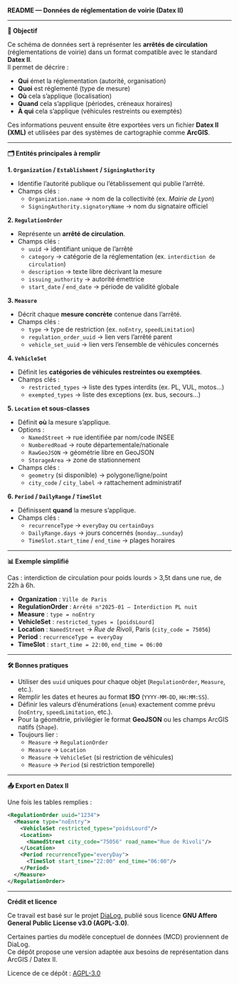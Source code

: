 **README — Données de réglementation de voirie (Datex II)**

---

**🎯 Objectif**  

Ce schéma de données sert à représenter les **arrêtés de circulation** (réglementations de voirie) dans un format compatible avec le standard **Datex II**.  
Il permet de décrire :  
- **Qui** émet la réglementation (autorité, organisation)  
- **Quoi** est réglementé (type de mesure)  
- **Où** cela s’applique (localisation)  
- **Quand** cela s’applique (périodes, créneaux horaires)  
- **À qui** cela s’applique (véhicules restreints ou exemptés)  

Ces informations peuvent ensuite être exportées vers un fichier **Datex II (XML)** et utilisées par des systèmes de cartographie comme **ArcGIS**.

---

**🗂️ Entités principales à remplir**

**1. `Organization` / `Establishment` / `SigningAuthority`**  
- Identifie l’autorité publique ou l’établissement qui publie l’arrêté.  
- Champs clés :  
  - `Organization.name` → nom de la collectivité (ex. *Mairie de Lyon*)  
  - `SigningAuthority.signatoryName` → nom du signataire officiel  

**2. `RegulationOrder`**  
- Représente un **arrêté de circulation**.  
- Champs clés :  
  - `uuid` → identifiant unique de l’arrêté  
  - `category` → catégorie de la réglementation (ex. `interdiction de circulation`)  
  - `description` → texte libre décrivant la mesure  
  - `issuing_authority` → autorité émettrice  
  - `start_date` / `end_date` → période de validité globale  

**3. `Measure`**  
- Décrit chaque **mesure concrète** contenue dans l’arrêté.  
- Champs clés :  
  - `type` → type de restriction (ex. `noEntry`, `speedLimitation`)  
  - `regulation_order_uuid` → lien vers l’arrêté parent  
  - `vehicle_set_uuid` → lien vers l’ensemble de véhicules concernés  

**4. `VehicleSet`**  
- Définit les **catégories de véhicules restreintes ou exemptées**.  
- Champs clés :  
  - `restricted_types` → liste des types interdits (ex. PL, VUL, motos…)  
  - `exempted_types` → liste des exceptions (ex. bus, secours…)  

**5. `Location` et sous-classes**  
- Définit **où** la mesure s’applique.  
- Options :  
  - `NamedStreet` → rue identifiée par nom/code INSEE  
  - `NumberedRoad` → route départementale/nationale  
  - `RawGeoJSON` → géométrie libre en GeoJSON  
  - `StorageArea` → zone de stationnement  
- Champs clés :  
  - `geometry` (si disponible) → polygone/ligne/point  
  - `city_code` / `city_label` → rattachement administratif  

**6. `Period` / `DailyRange` / `TimeSlot`**  
- Définissent **quand** la mesure s’applique.  
- Champs clés :  
  - `recurrenceType` → `everyDay` ou `certainDays`  
  - `DailyRange.days` → jours concernés (`monday`…`sunday`)  
  - `TimeSlot.start_time` / `end_time` → plages horaires  

---

**📊 Exemple simplifié**

Cas : interdiction de circulation pour poids lourds > 3,5t dans une rue, de 22h à 6h.

- **Organization** : `Ville de Paris`  
- **RegulationOrder** : `Arrêté n°2025-01 — Interdiction PL nuit`  
- **Measure** : `type = noEntry`  
- **VehicleSet** : `restricted_types = [poidsLourd]`  
- **Location** : `NamedStreet` → *Rue de Rivoli*, Paris (`city_code = 75056`)  
- **Period** : `recurrenceType = everyDay`  
- **TimeSlot** : `start_time = 22:00`, `end_time = 06:00`

---

**🛠️ Bonnes pratiques**

- Utiliser des `uuid` uniques pour chaque objet (`RegulationOrder`, `Measure`, etc.).  
- Remplir les dates et heures au format **ISO** (`YYYY-MM-DD`, `HH:MM:SS`).  
- Définir les valeurs d’énumérations (`enum`) exactement comme prévu (`noEntry`, `speedLimitation`, etc.).  
- Pour la géométrie, privilégier le format **GeoJSON** ou les champs ArcGIS natifs (`Shape`).  
- Toujours lier :  
  - `Measure` → `RegulationOrder`  
  - `Measure` → `Location`  
  - `Measure` → `VehicleSet` (si restriction de véhicules)  
  - `Measure` → `Period` (si restriction temporelle)  

---

**📤 Export en Datex II**

Une fois les tables remplies :  

```xml
<RegulationOrder uuid="1234">
  <Measure type="noEntry">
    <VehicleSet restricted_types="poidsLourd"/>
    <Location>
      <NamedStreet city_code="75056" road_name="Rue de Rivoli"/>
    </Location>
    <Period recurrenceType="everyDay">
      <TimeSlot start_time="22:00" end_time="06:00"/>
    </Period>
  </Measure>
</RegulationOrder>
```
---
**Crédit et licence**

Ce travail est basé sur le projet [DiaLog](https://github.com/MTES-MCT/dialog), 
publié sous licence **GNU Affero General Public License v3.0 (AGPL-3.0)**.

Certaines parties du modèle conceptuel de données (MCD) proviennent de DiaLog.  
Ce dépôt propose une version adaptée aux besoins de représentation dans ArcGIS / Datex II.

Licence de ce dépôt : [AGPL-3.0](./LICENSE)
